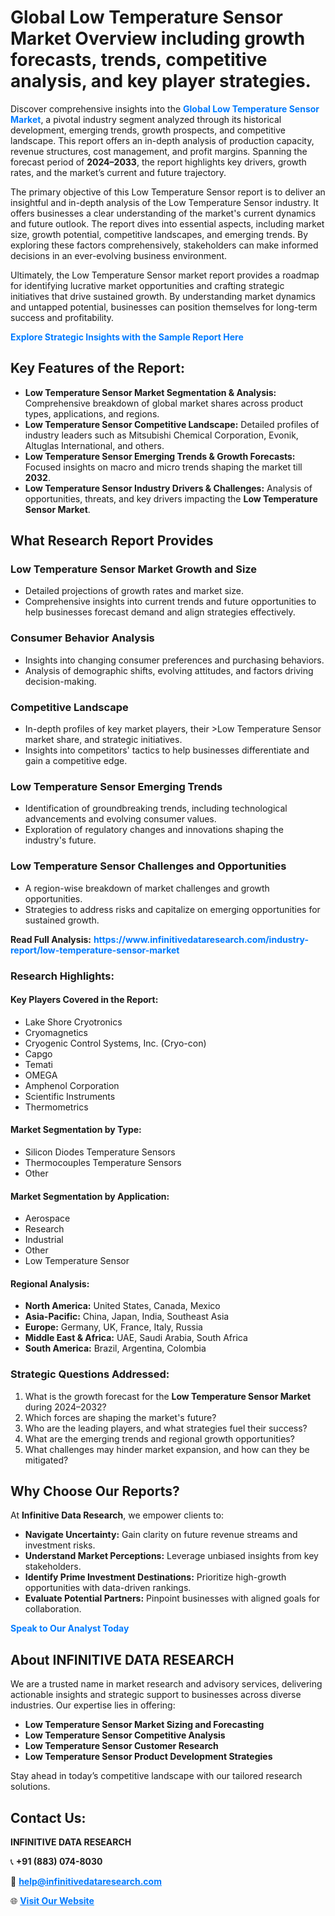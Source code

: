 <h1>Global Low Temperature Sensor Market Overview including growth forecasts, trends, competitive analysis, and key player strategies.</h1>
<p>
Discover comprehensive insights into the 
<a href="https://www.infinitivedataresearch.com/industry-report/low-temperature-sensor-market" rel="dofollow" style="color: #007BFF; text-decoration: none;"><strong>Global Low Temperature Sensor Market</strong></a>, a pivotal industry segment analyzed through its historical development, emerging trends, growth prospects, and competitive landscape. This report offers an in-depth analysis of production capacity, revenue structures, cost management, and profit margins. Spanning the forecast period of <strong>2024–2033</strong>, the report highlights key drivers, growth rates, and the market’s current and future trajectory.
</p>
<p>
The primary objective of this Low Temperature Sensor report is to deliver an insightful and in-depth analysis of the Low Temperature Sensor industry. It offers businesses a clear understanding of the market's current dynamics and future outlook. The report dives into essential aspects, including market size, growth potential, competitive landscapes, and emerging trends. By exploring these factors comprehensively, stakeholders can make informed decisions in an ever-evolving business environment.
</p>
<p>
Ultimately, the Low Temperature Sensor market report provides a roadmap for identifying lucrative market opportunities and crafting strategic initiatives that drive sustained growth. By understanding market dynamics and untapped potential, businesses can position themselves for long-term success and profitability.
</p>
<p>
<a href="https://www.infinitivedataresearch.com/request-sample/reportId=111927" style="color: #007BFF; text-decoration: none;"><strong>Explore Strategic Insights with the Sample Report Here</strong></a>
</p>

<h2>Key Features of the Report:</h2>
<ul>
<li><strong>Low Temperature Sensor Market Segmentation & Analysis:</strong> Comprehensive breakdown of global market shares across product types, applications, and regions.</li>
<li><strong>Low Temperature Sensor Competitive Landscape:</strong> Detailed profiles of industry leaders such as Mitsubishi Chemical Corporation, Evonik, Altuglas International, and others.</li>
<li><strong>Low Temperature Sensor Emerging Trends & Growth Forecasts:</strong> Focused insights on macro and micro trends shaping the market till <strong>2032</strong>.</li>
<li><strong>Low Temperature Sensor Industry Drivers & Challenges:</strong> Analysis of opportunities, threats, and key drivers impacting the <strong>Low Temperature Sensor Market</strong>.</li>
</ul>

<h2>What Research Report Provides</h2>
<h3>Low Temperature Sensor Market Growth and Size</h3>
<ul>
<li>Detailed projections of growth rates and market size.</li>
<li>Comprehensive insights into current trends and future opportunities to help businesses forecast demand and align strategies effectively.</li>
</ul>

<h3>Consumer Behavior Analysis</h3>
<ul>
<li>Insights into changing consumer preferences and purchasing behaviors.</li>
<li>Analysis of demographic shifts, evolving attitudes, and factors driving decision-making.</li>
</ul>

<h3>Competitive Landscape</h3>
<ul>
<li>In-depth profiles of key market players, their >Low Temperature Sensor market share, and strategic initiatives.</li>
<li>Insights into competitors' tactics to help businesses differentiate and gain a competitive edge.</li>
</ul>

<h3>Low Temperature Sensor Emerging Trends</h3>
<ul>
<li>Identification of groundbreaking trends, including technological advancements and evolving consumer values.</li>
<li>Exploration of regulatory changes and innovations shaping the industry's future.</li>
</ul>

<h3>Low Temperature Sensor Challenges and Opportunities</h3>
<ul>
<li>A region-wise breakdown of market challenges and growth opportunities.</li>
<li>Strategies to address risks and capitalize on emerging opportunities for sustained growth.</li>
</ul>
<p><strong>Read Full Analysis:</strong> <a href="https://www.infinitivedataresearch.com/industry-report/low-temperature-sensor-market" rel="dofollow" style="color: #007BFF; text-decoration: none;"><strong>https://www.infinitivedataresearch.com/industry-report/low-temperature-sensor-market</strong></a></p>
<h3>Research Highlights:</h3>
<h4>Key Players Covered in the Report:</h4>
<ul><li>Lake Shore Cryotronics</li><li>Cryomagnetics</li><li>Cryogenic Control Systems, Inc. (Cryo-con)</li><li>Capgo</li><li>Temati</li><li>OMEGA</li><li>Amphenol Corporation</li><li>Scientific Instruments</li><li>Thermometrics</li></ul>
<h4>Market Segmentation by Type:</h4>
<ul><li>Silicon Diodes Temperature Sensors</li><li>Thermocouples Temperature Sensors</li><li>Other</li></ul>
<h4>Market Segmentation by Application:</h4>
<ul><li>Aerospace</li><li>Research</li><li>Industrial</li><li>Other</li><li>Low Temperature Sensor</li></ul>

<h4>Regional Analysis:</h4>
<ul>
<li><strong>North America:</strong> United States, Canada, Mexico</li>
<li><strong>Asia-Pacific:</strong> China, Japan, India, Southeast Asia</li>
<li><strong>Europe:</strong> Germany, UK, France, Italy, Russia</li>
<li><strong>Middle East & Africa:</strong> UAE, Saudi Arabia, South Africa</li>
<li><strong>South America:</strong> Brazil, Argentina, Colombia</li>
</ul>

<h3>Strategic Questions Addressed:</h3>
<ol>
<li>What is the growth forecast for the <strong>Low Temperature Sensor Market</strong> during 2024–2032?</li>
<li>Which forces are shaping the market's future?</li>
<li>Who are the leading players, and what strategies fuel their success?</li>
<li>What are the emerging trends and regional growth opportunities?</li>
<li>What challenges may hinder market expansion, and how can they be mitigated?</li>
</ol>

<h2>Why Choose Our Reports?</h2>
<p>At <strong>Infinitive Data Research</strong>, we empower clients to:</p>
<ul>
<li><strong>Navigate Uncertainty:</strong> Gain clarity on future revenue streams and investment risks.</li>
<li><strong>Understand Market Perceptions:</strong> Leverage unbiased insights from key stakeholders.</li>
<li><strong>Identify Prime Investment Destinations:</strong> Prioritize high-growth opportunities with data-driven rankings.</li>
<li><strong>Evaluate Potential Partners:</strong> Pinpoint businesses with aligned goals for collaboration.</li>
</ul>
<p><a href="https://www.infinitivedataresearch.com/industry-report/low-temperature-sensor-market" rel="dofollow" style="color: #007BFF; text-decoration: none;"><strong>Speak to Our Analyst Today</strong></a></p>

<h2>About INFINITIVE DATA RESEARCH</h2>
<p>We are a trusted name in market research and advisory services, delivering actionable insights and strategic support to businesses across diverse industries. Our expertise lies in offering:</p>
<ul>
<li><strong>Low Temperature Sensor Market Sizing and Forecasting</strong></li>
<li><strong>Low Temperature Sensor Competitive Analysis</strong></li>
<li><strong>Low Temperature Sensor Customer Research</strong></li>
<li><strong>Low Temperature Sensor Product Development Strategies</strong></li>
</ul>
<p>Stay ahead in today’s competitive landscape with our tailored research solutions.</p>

<h2>Contact Us:</h2>
<p><strong>INFINITIVE DATA RESEARCH</strong></p>
<p>📞 <strong>+91 (883) 074-8030</strong></p>
<p>📧 <strong><a href="mailto:help@infinitivedataresearch.com" style="color: #007BFF;">help@infinitivedataresearch.com</a></strong></p>
<p>🌐 <strong><a href="https://www.infinitivedataresearch.com" rel="dofollow" style="color: #007BFF;">Visit Our Website</a></strong></p>